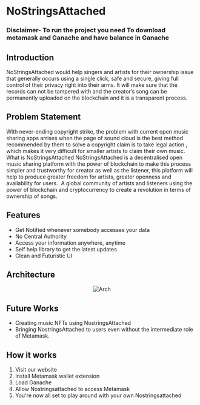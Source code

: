 # NoStringsAttached



### Disclaimer- To run the project you need **To download metamask and Ganache and have balance in Ganache**

## Introduction
NoStringsAttached would help singers and artists for their ownership issue that generally occurs using a single click, safe and secure, giving full control of their privacy right into their arms. It will make sure that the records can not be tampered with and the creator’s song can be permanently uploaded on the blockchain and it is a transparent process. 


## Problem Statement
With never-ending copyright strike, the problem with current open music sharing apps arrises when the page of sound cloud is the best method recommended by them to solve a copyright claim is to take legal action , which makes it very difficult for smaller artists to claim their own music.
What is NoStringsAttached
NoStringsAttached is a decentralised open music sharing platform with the power of blockchain to make this process simpler and trustworthy for creator as well as the listener, this platform will help to produce greater freedom for artists, greater openness and availability for users.  A global community of artists and listeners using the power of blockchain and cryptocurrency to create a revolution in terms of ownership of songs.


## Features
- Get Notified whenever somebody accesses your data
- No Central Authority
- Access your information anywhere, anytime
- Self help library to get the latest updates
- Clean and Futuristic UI

## Architecture
<p align="center">
<img src="https://i.ibb.co/6Yd95s9/arch.jpg" alt="Arch"/>
  
</a>
</p>


## Future Works
- Creating music NFTs using NostringsAttached
- Bringing NostringsAttached to users even without the intermediate role of Metamask.


## How it works

1. Visit our website
2. Install Metamask wallet extension
3. Load Ganache
4. Allow Nostringsattached to access Metamask
5. You're now all set to play around with your own Nostringsattached
